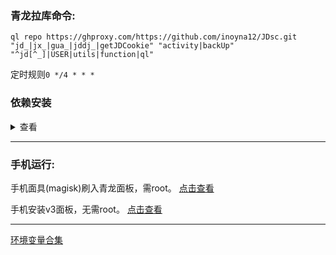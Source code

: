 ### 青龙拉库命令:

`ql repo https://ghproxy.com/https://github.com/inoyna12/JDsc.git "jd_|jx_|gua_|jddj_|getJDCookie" "activity|backUp" "^jd[^_]|USER|utils|function|ql"`

定时规则`0 */4 * * *`

### 依赖安装
<details>
<summary>查看</summary>

#### 青龙面板运行JD脚本必备的3个依赖:

##### 第一种方法:

如果你的青龙面板版本在2.10.0以上，那么在面板内找到依赖管理-添加

nodejs那里添加jsdom和png-js

py那里装requests

安装成功就可以了

##### 第二种方法:

ssh连接你的服务器

docker exec -it qinglong bash -c "cd /ql/scripts && npm install jsdom"
docker exec -it qinglong bash -c "cd /ql/scripts && npm install png-js"
docker exec -it qinglong bash -c "pip3 install requests"
  
exit
</details>

___

### 手机运行:

手机面具(magisk)刷入青龙面板，需root。 [点击查看](/backUp/magisk_qinglong.md)

手机安装v3面板，无需root。 [点击查看](/backUp/Termux.md)

___

[环境变量合集](/backUp/githubAction.md)

